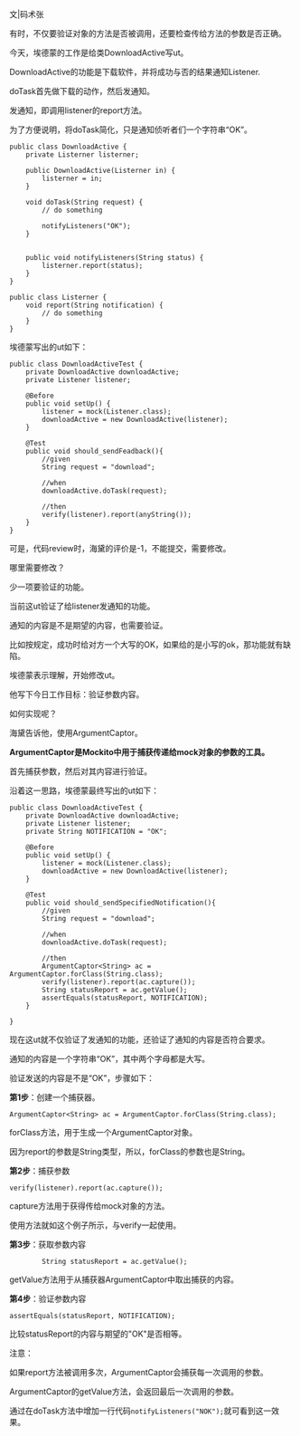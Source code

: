 文|码术张

有时，不仅要验证对象的方法是否被调用，还要检查传给方法的参数是否正确。

今天，埃德蒙的工作是给类DownloadActive写ut。

DownloadActive的功能是下载软件，并将成功与否的结果通知Listener.

doTask首先做下载的动作，然后发通知。

发通知，即调用listener的report方法。

为了方便说明，将doTask简化，只是通知侦听者们一个字符串“OK”。

```
public class DownloadActive {
    private Listerner listerner;

    public DownloadActive(Listerner in) {
        listerner = in;
    }

    void doTask(String request) {
        // do something

        notifyListeners("OK");
    }


    public void notifyListeners(String status) {
        listerner.report(status);
    }
}
```

```
public class Listerner {
    void report(String notification) {
		// do something
    }
}
```

埃德蒙写出的ut如下：

```
public class DownloadActiveTest {
    private DownloadActive downloadActive;
    private Listener listener;

    @Before
    public void setUp() {
        listener = mock(Listener.class);
        downloadActive = new DownloadActive(listener);
    }

    @Test
    public void should_sendFeadback(){
        //given
        String request = "download";

        //when
        downloadActive.doTask(request);

        //then
        verify(listener).report(anyString());
    }
}
```

可是，代码review时，海黛的评价是-1，不能提交，需要修改。

哪里需要修改？

少一项要验证的功能。

当前这ut验证了给listener发通知的功能。

通知的内容是不是期望的内容，也需要验证。

比如按规定，成功时给对方一个大写的OK，如果给的是小写的ok，那功能就有缺陷。

埃德蒙表示理解，开始修改ut。

他写下今日工作目标：验证参数内容。

如何实现呢？

海黛告诉他，使用ArgumentCaptor。

**ArgumentCaptor是Mockito中用于捕获传递给mock对象的参数的工具。**

首先捕获参数，然后对其内容进行验证。

沿着这一思路，埃德蒙最终写出的ut如下：

```
public class DownloadActiveTest {
    private DownloadActive downloadActive;
    private Listener listener;
    private String NOTIFICATION = "OK";

    @Before
    public void setUp() {
        listener = mock(Listener.class);
        downloadActive = new DownloadActive(listener);
    }

    @Test
    public void should_sendSpecifiedNotification(){
        //given
        String request = "download";

        //when
        downloadActive.doTask(request);

        //then
        ArgumentCaptor<String> ac = ArgumentCaptor.forClass(String.class);
        verify(listener).report(ac.capture());
        String statusReport = ac.getValue();
        assertEquals(statusReport, NOTIFICATION);
    }

}
```

现在这ut就不仅验证了发通知的功能，还验证了通知的内容是否符合要求。

通知的内容是一个字符串“OK”，其中两个字母都是大写。

验证发送的内容是不是“OK”，步骤如下：

**第1步**：创建一个捕获器。

```ArgumentCaptor<String> ac = ArgumentCaptor.forClass(String.class);```

forClass方法，用于生成一个ArgumentCaptor对象。

因为report的参数是String类型，所以，forClass的参数也是String。

**第2步**：捕获参数

```verify(listener).report(ac.capture());```

capture方法用于获得传给mock对象的方法。

使用方法就如这个例子所示，与verify一起使用。

**第3步**：获取参数内容

```        String statusReport = ac.getValue();```

getValue方法用于从捕获器ArgumentCaptor中取出捕获的内容。

**第4步**：验证参数内容 

```assertEquals(statusReport, NOTIFICATION);```

比较statusReport的内容与期望的"OK"是否相等。



注意：

如果report方法被调用多次，ArgumentCaptor会捕获每一次调用的参数。

ArgumentCaptor的getValue方法，会返回最后一次调用的参数。

通过在doTask方法中增加一行代码`notifyListeners("NOK");`就可看到这一效果。



